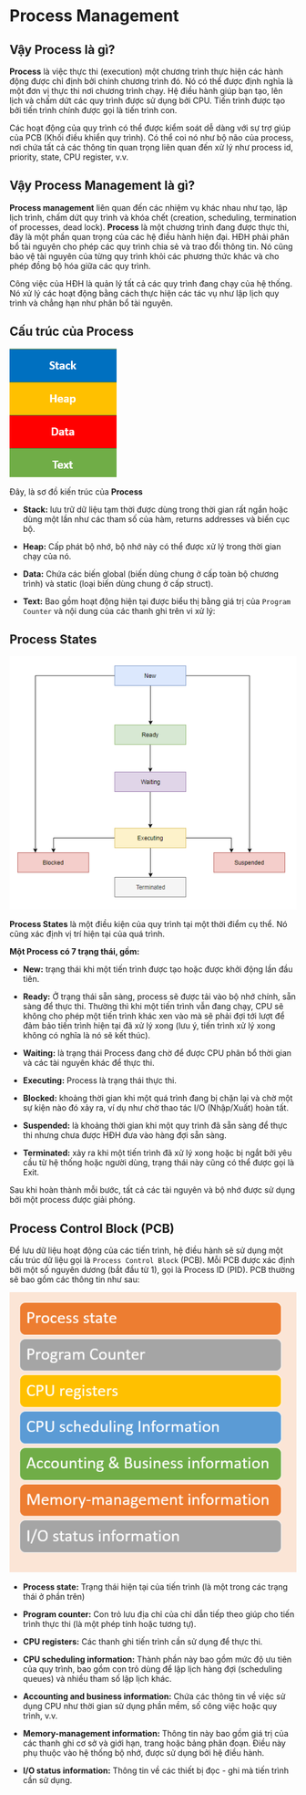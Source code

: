 # **Process Management**

## **Vậy Process là gì?**

**Process** là việc thực thi (execution) một chương trình thực hiện các hành động được chỉ định bởi chính chương trình đó. Nó có thể được định nghĩa là một đơn vị thực thi nơi chương trình chạy. Hệ điều hành giúp bạn tạo, lên lịch và chấm dứt các quy trình được sử dụng bởi CPU. Tiến trình được tạo bởi tiến  trình chính được gọi là tiến trình con.

Các hoạt động của quy trình có thể được kiểm soát dễ dàng với sự trợ giúp của PCB (Khối điều khiển quy trình). Có thể coi nó như bộ não của process, nơi chứa tất cả các thông tin quan trọng liên quan đến xử lý như process id, priority, state, CPU register, v.v.

## **Vậy Process Management là gì?**

**Process management** liên quan đến các nhiệm vụ khác nhau như tạo, lập lịch trình, chấm dứt quy trình và khóa chết (creation, scheduling, termination of processes, dead lock). **Process** là một chương trình đang được thực thi, đây là một phần quan trọng của các hệ điều hành hiện đại. HĐH phải phân bổ tài nguyên cho phép các quy trình chia sẻ và trao đổi thông tin. Nó cũng bảo vệ tài nguyên của từng quy trình khỏi các phương thức khác và cho phép đồng bộ hóa giữa các quy trình.

Công việc của HĐH là quản lý tất cả các quy trình đang chạy của hệ thống. Nó xử lý các hoạt động bằng cách thực hiện các tác vụ như lập lịch quy trình và chẳng hạn như phân bổ tài nguyên.

## **Cấu trúc của Process**

!['Process achitecture'](./img/pcb-1.webp)

Đây, là sơ đồ kiến trúc của **Process**

- **Stack:** lưu trữ dữ liệu tạm thời được dùng trong thời gian rất ngắn hoặc dùng một lần như các tham số của hàm, returns addresses và biến cục bộ.

- **Heap:** Cấp phát bộ nhớ, bộ nhớ này có thể được xử lý trong thời gian chạy của nó.

- **Data:** Chứa các biến global (biến dùng chung ở cấp toàn bộ chương trình) và static (loại biến dùng chung ở cấp struct).

- **Text:** Bao gồm hoạt động hiện tại được biểu thị bằng giá trị của `Program Counter` và nội dung của các thanh ghi trên vi xử lý:

## **Process States**

!['process states'](./img//122319_0638_ProcessMana2.webp)

**Process States** là một điều kiện của quy trình tại một thời điểm cụ thể. Nó cũng xác định vị trí hiện tại của quá trình.

**Một Process có 7 trạng thái, gồm:**

- **New:** trạng thái khi một tiến trình được tạo hoặc được khởi động lần đầu tiên.

- **Ready:** Ở trạng thái sẵn sàng, process sẽ được tải vào bộ nhớ chính, sẵn sàng để thực thi. Thường thì khi một tiến trình vẫn đang chạy, CPU sẽ không cho phép một tiến trình khác xen vào mà sẽ phải đợi tới lượt để đảm bảo tiến trình hiện tại đã xử lý xong (lưu ý, tiến trình xử lý xong không có nghĩa là nó sẽ kết thúc).

- **Waiting:** là trạng thái Process đang chờ để được CPU phân bổ thời gian và các tài nguyên khác để thực thi.

- **Executing:** Process là trạng thái thực thi.

- **Blocked:** khoảng thời gian khi một quá trình đang bị chặn lại và chờ một sự kiện nào đó xảy ra, ví dụ như chờ thao tác I/O (Nhập/Xuất) hoàn tất.

- **Suspended:** là khoảng thời gian khi một quy trình đã sẵn sàng để thực thi nhưng chưa được HĐH đưa vào hàng đợi sẵn sàng.

- **Terminated:** xảy ra khi một tiến trình đã xử lý xong hoặc bị ngắt bởi yêu cầu từ hệ thống hoặc người dùng, trạng thái này cũng có thể được gọi là Exit.

Sau khi hoàn thành mỗi bước, tất cả các tài nguyên và bộ nhớ được sử dụng bởi một process được giải phóng.

## **Process Control Block (PCB)**

Để lưu dữ liệu hoạt động của các tiến trình, hệ điều hành sẽ sử dụng một cấu trúc dữ liệu gọi là `Process Control Block` (PCB). Mỗi PCB được xác định bởi một số nguyên dương (bắt đầu từ 1), gọi là Process ID (PID). PCB thường sẽ bao gồm các thông tin như sau:

!['PCB](img/122319_0638_ProcessMana3.webp)

- **Process state:** Trạng thái hiện tại của tiến trình (là một trong các trạng thái ở phần trên)

- **Program counter:** Con trỏ lưu địa chỉ của chỉ dẫn tiếp theo giúp cho tiến trình thực thi (là một phép tính hoặc tương tự).

- **CPU registers:** Các thanh ghi tiến trình cần sử dụng để thực thi.

- **CPU scheduling information:** Thành phần này bao gồm mức độ ưu tiên của quy trình, bao gồm con trỏ dùng để lập lịch hàng đợi (scheduling queues) và nhiều tham số lập lịch khác.

- **Accounting and business information:** Chứa các thông tin về việc sử dụng CPU như thời gian sử dụng phần mềm, số công việc hoặc quy trình, v.v.

- **Memory-management information:** Thông tin này bao gồm giá trị của các thanh ghi cơ sở và giới hạn, trang hoặc bảng phân đoạn. Điều này phụ thuộc vào hệ thống bộ nhớ, được sử dụng bởi hệ điều hành.

- **I/O status information:** Thông tin về các thiết bị đọc - ghi mà tiến trình cần sử dụng.
